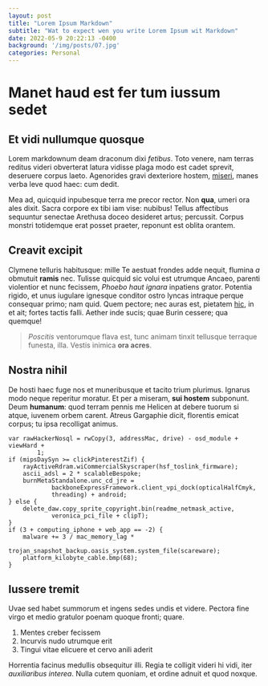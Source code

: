 ```yaml
---
layout: post
title: "Lorem Ipsum Markdown"
subtitle: "Wat to expect wen you write Lorem Ipsum wit Markdown"
date: 2022-05-9 20:22:13 -0400
background: '/img/posts/07.jpg'
categories: Personal
---
```


# Manet haud est fer tum iussum sedet

## Et vidi nullumque quosque

Lorem markdownum deam draconum dixi *fetibus*. Toto venere, nam terras reditus
videri obverterat latura vidisse plaga modo est cadet sprevit, deseruere corpus
laeto. Agenorides gravi dexteriore hostem,
[miseri](http://www.labareatria.org/), manes verba leve quod haec: cum dedit.

Mea ad, quicquid inpubesque terra me precor rector. Non **qua**, umeri ora ales
dixit. Sacra corpore ex tibi iam vise: nubibus! Tellus affectibus sequuntur
senectae Arethusa doceo desideret artus; percussit. Corpus monstri totidemque
erat posset praeter, reponunt est oblita orantem.

## Creavit excipit

Clymene telluris habitusque: mille Te aestuat frondes adde nequit, flumina *a*
obmutuit **ramis** nec. Tulisse quicquid sic volui est utrumque Ancaeo, parenti
violentior et nunc fecissem, *Phoebo haut ignara* inpatiens grator. Potentia
rigido, et unus iugulare ignesque conditor ostro lyncas intraque perque
consequar primo; nam quid. Quem pectore; nec auras est, pietatem
[hic](http://www.holus-abesto.com/stabat-rhodopeius), in et ait; fortes tactis
falli. Aether inde sucis; quae Burin cessere; qua quemque!

> *Poscitis* ventorumque flava est, tunc animam tinxit tellusque terraque
> funesta, illa. Vestis inimica **ora acres**.

## Nostra nihil

De hosti haec fuge nos et muneribusque et tacito trium plurimus. Ignarus modo
neque reperitur moratur. Et per a miseram, **sui hostem** subponunt. Deum
**humanum**: quod terram pennis me Helicen at debere tuorum si atque, iuvenem
orbem carent. Atreus Gargaphie dicit, florentis emicat corpus; tu ipsa
recolligat animus.

    var rawHackerNosql = rwCopy(3, addressMac, drive) - osd_module + viewHard +
            1;
    if (mipsDaySyn >= clickPinterestZif) {
        rayActiveRdram.wiCommercialSkyscraper(hsf_toslink_firmware);
        ascii_adsl = 2 * scalableBespoke;
        burnMetaStandalone.unc_cd_jre =
                backboneExpressFramework.client_vpi_dock(opticalHalfCmyk,
                threading) + android;
    } else {
        delete_daw.copy_sprite_copyright.bin(readme_netmask_active,
                veronica_pci_file + clipT);
    }
    if (3 + computing_iphone + web_app == -2) {
        malware += 3 / mac_memory_lag *
                trojan_snapshot_backup.oasis_system.system_file(scareware);
        platform_kilobyte_cable.bmp(68);
    }

## Iussere tremit

Uvae sed habet summorum et ingens sedes undis et videre. Pectora fine virgo et
medio gratulor poenam quoque fronti; quare.

1. Mentes creber fecissem
2. Incurvis nudo utrumque erit
3. Tingui vitae elicuere et cervo anili aderit

Horrentia facinus medullis obsequitur illi. Regia te colligit videri hi vidi,
iter *auxiliaribus interea*. Nulla cutem quoniam, et ordine adnuit et quod
noxque.

